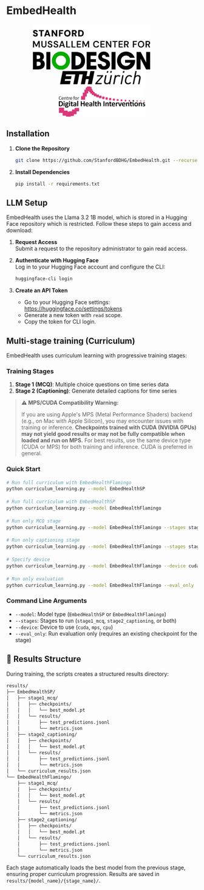 # EmbedHealth

<div align="center">
  <img src="assets/stanford_biodesign_logo.png" alt="Stanford Biodesign" height="120">&nbsp;&nbsp;&nbsp;&nbsp;&nbsp;&nbsp;&nbsp;&nbsp;&nbsp;&nbsp;&nbsp;&nbsp;&nbsp;&nbsp;
  <img src="assets/eth_cdhi_logo.png" alt="ETH Centre for Digital Health Interventions" height="120">
</div>


## Installation

1. **Clone the Repository**  
   ```bash
   git clone https://github.com/StanfordBDHG/EmbedHealth.git --recurse-submodules
   ```

2. **Install Dependencies**  
   ```bash
   pip install -r requirements.txt
   ```

## LLM Setup

EmbedHealth uses the Llama 3.2 1B model, which is stored in a Hugging Face repository which is restricted. Follow these steps to gain access and download:

1. **Request Access**  
   Submit a request to the repository administrator to gain read access.

2. **Authenticate with Hugging Face**  
   Log in to your Hugging Face account and configure the CLI:

   ```bash
   huggingface-cli login
   ```

3. **Create an API Token**  
   - Go to your Hugging Face settings: https://huggingface.co/settings/tokens
   - Generate a new token with `read` scope.
   - Copy the token for CLI login.

## Multi-stage training (Curriculum)

EmbedHealth uses curriculum learning with progressive training stages:

### Training Stages
1. **Stage 1 (MCQ)**: Multiple choice questions on time series data
2. **Stage 2 (Captioning)**: Generate detailed captions for time series

> **⚠️ MPS/CUDA Compatibility Warning:**
> 
> If you are using Apple's MPS (Metal Performance Shaders) backend (e.g., on Mac with Apple Silicon), you may encounter issues with training or inference. **Checkpoints trained with CUDA (NVIDIA GPUs) may not yield good results or may not be fully compatible when loaded and run on MPS.** For best results, use the same device type (CUDA or MPS) for both training and inference. CUDA is preferred in general.
### Quick Start
```bash
# Run full curriculum with EmbedHealthFlamingo
python curriculum_learning.py --model EmbedHealthSP

# Run full curriculum with EmbedHealthSP
python curriculum_learning.py --model EmbedHealthFlamingo

# Run only MCQ stage
python curriculum_learning.py --model EmbedHealthFlamingo --stages stage1_mcq

# Run only captioning stage
python curriculum_learning.py --model EmbedHealthFlamingo --stages stage2_captioning

# Specify device
python curriculum_learning.py --model EmbedHealthFlamingo --device cuda

# Run only evaluation
python curriculum_learning.py --model EmbedHealthFlamingo --eval_only
```

### Command Line Arguments

- `--model`: Model type (`EmbedHealthSP` or `EmbedHealthFlamingo`)
- `--stages`: Stages to run (`stage1_mcq`, `stage2_captioning`, or both)
- `--device`: Device to use (`cuda`, `mps`, `cpu`)
- `--eval_only`: Run evaluation only (requires an existing checkpoint for the stage)

## 📁 Results Structure

During training, the scripts creates a structured results directory:

```
results/
├── EmbedHealthSP/
│   ├── stage1_mcq/
│   │   ├── checkpoints/
│   │   │   └── best_model.pt
│   │   └── results/
│   │       ├── test_predictions.jsonl
│   │       └── metrics.json
│   ├── stage2_captioning/
│   │   ├── checkpoints/
│   │   │   └── best_model.pt
│   │   └── results/
│   │       ├── test_predictions.jsonl
│   │       └── metrics.json
│   └── curriculum_results.json
└── EmbedHealthFlamingo/
    ├── stage1_mcq/
    │   ├── checkpoints/
    │   │   └── best_model.pt
    │   └── results/
    │       ├── test_predictions.jsonl
    │       └── metrics.json
    ├── stage2_captioning/
    │   ├── checkpoints/
    │   │   └── best_model.pt
    │   └── results/
    │       ├── test_predictions.jsonl
    │       └── metrics.json
    └── curriculum_results.json
```

Each stage automatically loads the best model from the previous stage, ensuring proper curriculum progression. Results are saved in `results/{model_name}/{stage_name}/`.

